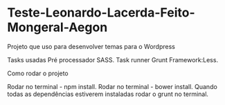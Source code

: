 # Teste-Leonardo-Lacerda-Feito-Mongeral-Aegon

Projeto que uso para desenvolver temas para o Wordpress

Tasks usadas
Pré processador SASS.
Task runner Grunt 
Framework:Less.

Como rodar o projeto

Rodar no terminal - npm install.
Rodar no terminal - bower install.
Quando todas as dependências estiverem instaladas rodar o grunt no terminal.
